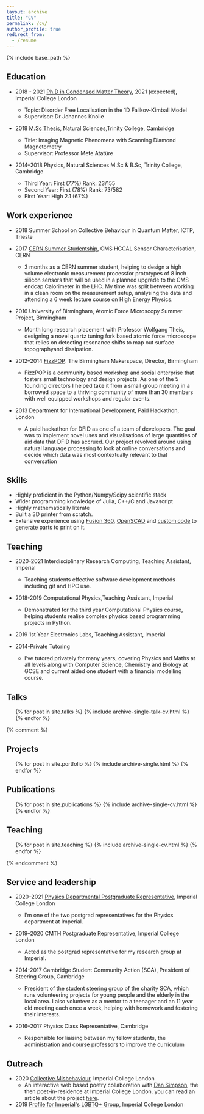 ```yaml
---
layout: archive
title: "CV"
permalink: /cv/
author_profile: true
redirect_from:
  - /resume
---
```


{% include base_path %}

Education
---------
* 2018 - 2021 [Ph.D in Condensed Matter Theory][phd], 2021 (expected), Imperial College London
  * Topic: Disorder Free Localisation in the 1D Falikov-Kimball Model
  * Supervisor: Dr Johannes Knolle

* 2018 [M.Sc Thesis][msc], Natural Sciences,Trinity College, Cambridge
  * Title: Imaging Magnetic Phenomena with Scanning Diamond Magnetometry
  * Supervisor: Professor Mete Atatüre

* 2014–2018 Physics, Natural Sciences M.Sc & B.Sc, Trinity College, Cambridge
  * Third Year: First (77%) Rank: 23/155
  * Second Year: First (78%) Rank: 73/582
  * First Year: High 2.1 (67%)

[phd]: /portfolio/1_phd/
[msc]: /portfolio/2_msc/


Work experience
-------------------
* 2018 Summer School on Collective Behaviour in Quantum Matter, ICTP, Trieste

* 2017 [CERN Summer Studentship][cern], CMS HGCAL Sensor Characterisation, CERN
  * 3 months as a CERN summer student, helping to design a high volume electronic measurement processfor prototypes of 8 inch silicon sensors that will be used in a planned upgrade to the CMS endcap Calorimeter in the LHC. My time was split between working in a clean room on the measurement setup, analysing the data and attending a 6 week lecture course on High Energy Physics.

* 2016 University of Birmingham, Atomic Force Microscopy Summer Project, Birmingham
  * Month long research placement with Professor Wolfgang Theis, designing a novel quartz tuning fork based atomic force microscope that relies on detecting resonance shifts to map out surface topographyand dissipation.

* 2012–2014 [FizzPOP][fizzpop]: The Birmingham Makerspace, Director, Birmingham
  * FizzPOP is a community based workshop and social enterprise that fosters small technology and design projects. As one of the 5 founding directors I helped take it from a small group meeting in a borrowed space to a thriving community of more than 30 members with well equipped workshops and regular events.

* 2013 Department for International Development, Paid Hackathon, London
  * A paid hackathon for DFID as one of a team of developers. The goal was to implement novel uses and visualisations of large quantities of aid data that DFID has accrued. Our project revolved around using natural language processing to look at online conversations and decide which data was most contextually relevant to that conversation

[cern]: /portfolio/3_cern/
[fizzpop]: https://fizzpop.org.uk/

Skills
------
* Highly proficient in the Python/Numpy/Scipy scientific stack
* Wider programming knowledge of Julia, C++/C and Javascript
* Highly mathematically literate
* Built a 3D printer from scratch.
* Extensive experience using [Fusion 360][fusion], [OpenSCAD][openscad] and [custom code](vasegen) to generate parts to print on it.

[fusion]: http://a360.co/2BjJ0z3
[openscad]: https://github.com/TomHodson/Raspberry-Pi-OpenSCAD-Model
[vasegen]: https://github.com/TomHodson/VaseExtruder

Teaching
----------
* 2020-2021 Interdisciplinary Research Computing, Teaching Assistant, Imperial
  * Teaching students effective software development methods including git and HPC use.

* 2018-2019 Computational Physics,Teaching Assistant, Imperial
  * Demonstrated for the third year Computational Physics course, helping students realise complex physics based programming projects in Python.

* 2019 1st Year Electronics Labs, Teaching Assistant, Imperial

* 2014-Private Tutoring
  * I’ve tutored privately for many years, covering Physics and Maths at all levels along with Computer Science, Chemistry and Biology at GCSE and current aided one student with a financial modelling course.

Talks
------
  <ul>{% for post in site.talks %}
    {% include archive-single-talk-cv.html %}
  {% endfor %}</ul>

{% comment %}

Projects
------
  <ul>{% for post in site.portfolio %}
    {% include archive-single.html %}
  {% endfor %}</ul>

Publications
-------------
  <ul>{% for post in site.publications %}
    {% include archive-single-cv.html %}
  {% endfor %}</ul>


Teaching
---------
  <ul>{% for post in site.teaching %}
    {% include archive-single-cv.html %}
  {% endfor %}</ul>


{% endcomment %}

Service and leadership
-----------------------
* 2020–2021 [Physics Departmental Postgraduate Representative][pgrep], Imperial College London
  * I’m one of the two postgrad representatives for the Physics department at Imperial.

* 2019–2020 CMTH Postgraduate Representative, Imperial College London
  * Acted as the postgrad representative for my research group at Imperial.

* 2014-2017 Cambridge Student Community Action (SCA), President of Steering Group, Cambridge
  * President of the student steering group of the charity SCA, which runs volunteering projects for young people and the elderly in the local area. I also volunteer as a mentor to a teenager and an 11 year old meeting each once a week, helping with homework and fostering their interests.

* 2016–2017 Physics Class Representative, Cambridge
  * Responsible for liaising between my fellow students, the administration and course professors to improve the curriculum

[pgrep]: https://web.archive.org/web/20201126073809/https://www.imperialcollegeunion.org/your-union/your-representatives/a-to-z/physics-pg

Outreach
---------
* 2020 [Collective Misbehaviour][poem], Imperial College London
  * An interactive web based poetry collaboration with [Dan Simpson][dan], the then poet-in-residence at Imperial College London. you can read an article about the project [here][poemarticle].
* 2019 [Profile for Imperial's LGBTQ+ Group][imp600], Imperial College London

[poem]: https://tomhodson.github.io/PoemProject/
[dan]: https://www.dansimpsonpoet.co.uk/#/collective-misbehaviour/
[imp600]: https://www.imperial.ac.uk/equality/staff-networks/imperial-600/meet-our-members/tom-hodson/
[poemarticle]: https://www.imperial.ac.uk/news/210833/imperials-research-through-poetic-lens/